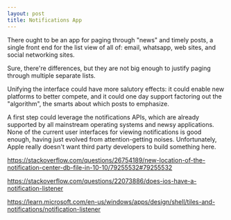 ```yaml
---
layout: post
title: Notifications App
---
```

There ought to be an app for paging through "news" and timely posts, a single front end for the list view of all of: email, whatsapp, web sites, and social networking sites.

Sure, there're differences, but they are not big enough to justify paging through multiple separate lists.

Unifying the interface could have more salutory effects: it could enable new platforms to better compete, and it could one day support factoring out the "algorithm", the smarts about which posts to emphasize.

A first step could leverage the notifications APIs, which are already supported by all mainstream operating systems and newsy applications. None of the current user interfaces for viewing notifications is good enough, having just evolved from attention-getting noises. Unfortunately, Apple really doesn't want third party developers to build something here.

https://stackoverflow.com/questions/26754189/new-location-of-the-notification-center-db-file-in-10-10/79255532#79255532

https://stackoverflow.com/questions/22073886/does-ios-have-a-notification-listener

https://learn.microsoft.com/en-us/windows/apps/design/shell/tiles-and-notifications/notification-listener